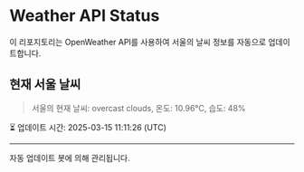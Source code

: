 
# Weather API Status

이 리포지토리는 OpenWeather API를 사용하여 서울의 날씨 정보를 자동으로 업데이트합니다.

## 현재 서울 날씨
> 서울의 현재 날씨: overcast clouds, 온도: 10.96°C, 습도: 48%

⏳ 업데이트 시간: 2025-03-15 11:11:26 (UTC)

---
자동 업데이트 봇에 의해 관리됩니다.
